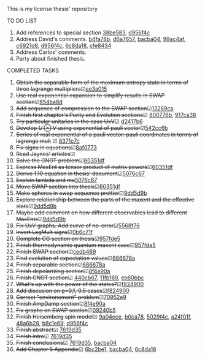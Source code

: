 This is my license thesis' repository

TO DO LIST
 1.  Add references to special section [38be583](https://github.com/ACGuerrero/tesis-adan/commit/746a97e573f763650fad78c9d1059a03238be583), [d956f4c](https://github.com/ACGuerrero/tesis-adan/commit/b95f41f7137704253aa29483bc3ec7cf0d956f4c)
 50. Address David's comments. [b4fa78b](https://github.com/ACGuerrero/tesis-adan/commit/e90a5996ea3e0828923a8b6c7ad11ff6db4fa78b), [d6a7657](https://github.com/ACGuerrero/tesis-adan/commit/9ad79ebed2c0cbd34a20dd20aed4c5f71d6a7657), [bacba04](https://github.com/ACGuerrero/tesis-adan/commit/c0e50abfedcc861006884762099a7dd65bacba04), [99ac4af](https://github.com/ACGuerrero/tesis-adan/commit/f84498efd50abc88959441859f62ae09099ac4af), [c6921d8](https://github.com/ACGuerrero/tesis-adan/commit/0377330cceb46ccb0f9b5b1722faa631dc6921d8), [d956f4c](https://github.com/ACGuerrero/tesis-adan/commit/b95f41f7137704253aa29483bc3ec7cf0d956f4c), [6c8da18](https://github.com/ACGuerrero/tesis-adan/commit/8ca6ea58828d14ebb98fcff0067c507726c8da18), [cfe8434](https://github.com/ACGuerrero/tesis-adan/commit/3a807fb63839c43accb2a6a723012ddfdcfe8434)
 51. Address Carlos' comments.
 52. Party about finished thesis.



COMPLETED TASKS

 1. ~~Obtain the separable form of the maximum entropy state in terms of three lagrange multipliers~~&#x2611;[ee3a015](https://github.com/ACGuerrero/tesis-adan/commit/ee3a0158e816816f808c2ecc06bc1f412434d948)
 9. ~~Use real exponential expansion to simplify results in SWAP section~~&#x2611;[654ba8d](https://github.com/ACGuerrero/tesis-adan/commit/654ba8dc64cde36e31ce3bc9441ffac0098d7bc5)
 16. ~~Add sequence of compression to the SWAP section~~&#x2611;[13269ca](https://github.com/ACGuerrero/tesis-adan/commit/13269ca00d8cde7d6a227597cadee13661861c82)
 12. ~~Finish first chapter's Purity and Evolution sections~~&#x2611; [800776b](https://github.com/ACGuerrero/tesis-adan/commit/800776b02a9f1b44c08d7509be9413000f6acc87), [917ca38](https://github.com/ACGuerrero/tesis-adan/commit/917ca38cd526944531e9abafe18178cece1f13ef)
 17. ~~Try particular unitaries in the case UxV~~&#x2611; [d2417b6](https://github.com/ACGuerrero/tesis-adan/commit/d2417b6104a94d028aaf8026f86667775adb2e32)
 5. ~~Develop $U\otimes V$ using exponential of pauli vector~~&#x2611;[542cc6b](https://github.com/ACGuerrero/tesis-adan/commit/542cc6bcd036544eca2d0139823e981164e34673)
 8. ~~Series of real exponential of a pauli vector: pauli coordinates in terms of lagrange mult~~ &#x2611; [8371c7c](https://github.com/ACGuerrero/tesis-adan/commit/8371c7c6653dcdbee99a91017139cb5bcb551f91)
 13. ~~Fix signs in equations~~&#x2611;[8af0773](https://github.com/ACGuerrero/tesis-adan/commit/8af07735f51b450b893da30d229130d2dd8ad774)
 7. ~~Read Jaynes' articles~~&#x2611;
 18. ~~Solve the CNOT problem~~&#x2611;[60351df](https://github.com/ACGuerrero/tesis-adan/commit/60351dfcdc6810baabdd5efe01999aa4bb5f6a99)
 22. ~~Express MaxEnt as tensor product of matrix powers~~&#x2611;[60351df](https://github.com/ACGuerrero/tesis-adan/commit/60351dfcdc6810baabdd5efe01999aa4bb5f6a99)
 24. ~~Derive 1.10 equation in thesis' document~~&#x2611;[5076c67](https://github.com/ACGuerrero/tesis-adan/commit/5076c6737c54d080eebf4bd9de96693ea71d0e4d)
 25. ~~Explain lambda and mu~~[5076c67](https://github.com/ACGuerrero/tesis-adan/commit/5076c6737c54d080eebf4bd9de96693ea71d0e4d)
 26. ~~Move SWAP section into thesis~~&#x2611;[60351df](https://github.com/ACGuerrero/tesis-adan/commit/60351dfcdc6810baabdd5efe01999aa4bb5f6a99)
 28. ~~Make spheres in swap sequence prettier~~&#x2611;[9dd5d9b](https://github.com/ACGuerrero/tesis-adan/commit/9dd5d9b4b2cc6b84f930ab46a601a0d73985a985)
 14. ~~Explore relationship between the parts of the maxent and the effective state~~&#x2611;[9dd5d9b](https://github.com/ACGuerrero/tesis-adan/commit/9dd5d9b4b2cc6b84f930ab46a601a0d73985a985)
 2. ~~Maybe add comment on how different observables lead to different MaxEnts~~&#x2611;[9dd5d9b](https://github.com/ACGuerrero/tesis-adan/commit/9dd5d9b4b2cc6b84f930ab46a601a0d73985a985)
 32. ~~Fix UxV graphs. Add curve of no-error~~&#x2611;[5568f76](https://github.com/ACGuerrero/tesis-adan/commit/a87d6951e3926cbd85785cce103c812545568f76)
 22. ~~Invert LagMult signs~~&#x2611;[0b6c71f](https://github.com/ACGuerrero/tesis-adan/commit/bf84df212ca95cd2324cb6221f246a08e0b6c71f)
 27. ~~Complete CG section on thesis~~&#x2611;[957fde5](https://github.com/ACGuerrero/tesis-adan/commit/f67e798e8c6a2217435875df2fe5ba74e957fde5)
 29. ~~Finish thermodynamic quantum maxent case~~&#x2611;[957fde5](https://github.com/ACGuerrero/tesis-adan/commit/f67e798e8c6a2217435875df2fe5ba74e957fde5)
 34. ~~Finish SWAP section~~&#x2611;[cedb469](https://github.com/ACGuerrero/tesis-adan/commit/f588e0b150ff8df65387e303b20162b90cedb469)
 36. ~~Find evolution of expectation values~~&#x2611;[686678a](https://github.com/ACGuerrero/tesis-adan/commit/97627928705507862a6d0931212919e1f686678a)
 37. ~~Finish separable section~~&#x2611;[686678a](https://github.com/ACGuerrero/tesis-adan/commit/97627928705507862a6d0931212919e1f686678a)
 35. ~~Finish depolarizing section~~&#x2611;[8f4e90a](https://github.com/ACGuerrero/tesis-adan/commit/2264fcdc2f988323328a9496e5910c3338f4e90a)
 36. ~~Finish CNOT section~~&#x2611; [440cb67](https://github.com/ACGuerrero/tesis-adan/commit/135d4e81fdef43255ee8346ca5d050d4f440cb67), [11fb160](https://github.com/ACGuerrero/tesis-adan/commit/3d50a834289a732acf3a9f894ac6b740411fb160), [eb60bbc](https://github.com/ACGuerrero/tesis-adan/commit/5422fac6608b5ec8ff5f48e86a47494c7eb60bbc)
 37. ~~What's up with the power of the states?~~&#x2611;[f824900](https://github.com/ACGuerrero/tesis-adan/commit/4629e6f21b7987f38e5fdda4d0790a879f824900)
 38. ~~Add discusion on p=0,1, 0.5 cases~~&#x2611;[f824900](https://github.com/ACGuerrero/tesis-adan/commit/4629e6f21b7987f38e5fdda4d0790a879f824900)
 41. ~~Correct "environement" problem~~&#x2611;[70952e9](https://github.com/ACGuerrero/tesis-adan/commit/412367c348d6448aed2afa1f5aafa263270952e9)
 10. ~~Finish AmpDamp section~~&#x2611;[8f4e90a](https://github.com/ACGuerrero/tesis-adan/commit/2264fcdc2f988323328a9496e5910c3338f4e90a)
 45. ~~Fix graphs on SWAP section~~&#x2611;[09240b5](https://github.com/ACGuerrero/tesis-adan/commit/74d6c71f688e6f74dbcbe73d40efc7ba909240b5)
 46. ~~Finish Heisemberg spin model~~&#x2611; [9a04ece](https://github.com/ACGuerrero/tesis-adan/commit/274d771536b0b04ea4edca866fc06359d5e0b8b8), [b0ca78](https://github.com/ACGuerrero/tesis-adan/commit/5ac8796059e41a3cdf13e09a33feb95fcfb0ca78), [5029f4c](https://github.com/ACGuerrero/tesis-adan/commit/7e4e73633a698c93f23d5bee02b142ac75029f4c), [a24f01f](https://github.com/ACGuerrero/tesis-adan/commit/13ea4aa6791b6c075e6eeb800e66000bca24f01f), [48a6b28](https://github.com/ACGuerrero/tesis-adan/commit/cf3800934c0389db2823474d3fbc849f448a6b28), [b8c1e69](https://github.com/ACGuerrero/tesis-adan/commit/5ee0ef9a23f0565ba2a2e5e4ccbdb1931b8c1e69), [d956f4c](https://github.com/ACGuerrero/tesis-adan/commit/b95f41f7137704253aa29483bc3ec7cf0d956f4c)
 39. ~~Finish abstract~~&#x2611; [7619d35](https://github.com/ACGuerrero/tesis-adan/commit/576146db6b63c3bf6f7044ad61193691f7619d35)
 40. ~~Finish intro~~&#x2611; [7619d35](https://github.com/ACGuerrero/tesis-adan/commit/576146db6b63c3bf6f7044ad61193691f7619d35)
 49. ~~Finish conclusions~~&#x2611; [7619d35](https://github.com/ACGuerrero/tesis-adan/commit/576146db6b63c3bf6f7044ad61193691f7619d35), [bacba04](https://github.com/ACGuerrero/tesis-adan/commit/c0e50abfedcc861006884762099a7dd65bacba04)
 53. ~~Add Chapter 5 Appendix~~&#x2611; [6bc2be1](https://github.com/ACGuerrero/tesis-adan/commit/c6676d3bb230da57933ff3e28dcbacbf36bc2be1), [bacba04](https://github.com/ACGuerrero/tesis-adan/commit/c0e50abfedcc861006884762099a7dd65bacba04), [6c8da18](https://github.com/ACGuerrero/tesis-adan/commit/8ca6ea58828d14ebb98fcff0067c507726c8da18)